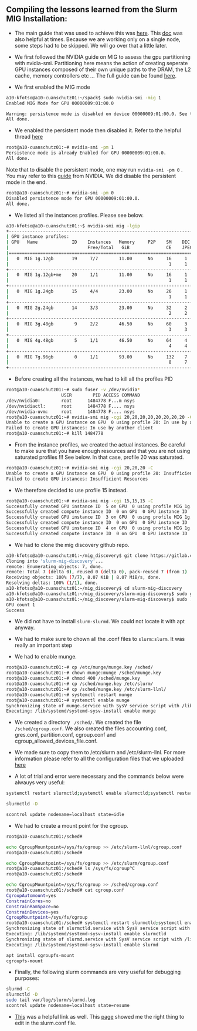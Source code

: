 Compiling the lessons learned from the Slurm MIG Installation:
--------------------------------------------------------------

* The main guide that was used to achieve this was [here](https://techcommunity.microsoft.com/t5/azure-high-performance-computing/creating-a-slurm-cluster-for-scheduling-nvidia-mig-based-gpu/ba-p/4183835). This [doc](https://drtailor.medium.com/how-to-setup-slurm-on-ubuntu-20-04-for-single-node-work-scheduling-6cc909574365) was also helpful at times.
Because we are working only on a single node, some steps had to be skipped. We will go over that a little later.

* We first followed the NVIDIA guide on MIG to assess the gpu partitioning with nvidia-smi. Partitioning here means the action of creating seperate GPU instances composed of their own unique paths to the DRAM, the L2 cache, memory controllers etc ...
  The full guide can be found [here](https://docs.nvidia.com/datacenter/tesla/mig-user-guide/index.html).

* We first enabled the MIG mode

```bash
a10-kfotso@a10-cuanschutz01:~/spack$ sudo nvidia-smi -mig 1
Enabled MIG Mode for GPU 00000009:01:00.0

Warning: persistence mode is disabled on device 00000009:01:00.0. See the Known Issues section of the nvidia-smi(1) man page for more information. Run with [--help | -h] switch to get more information on how to enable persistence mode.
All done.
```

* We enabled the persistent mode then disabled it. Refer to the helpful thread [here](https://forums.developer.nvidia.com/t/nvidia-persistenced-failed-to-initialize-check-syslog-for-more-details/74052/4)

```bash
root@a10-cuanschutz01:~# nvidia-smi -pm 1
Persistence mode is already Enabled for GPU 00000009:01:00.0.
All done.
```

Note that to disable the persistent mode, one may run ```nvidia-smi -pm 0``` . You may refer to this [guide](https://docs.nvidia.com/deploy/driver-persistence/index.html#persistence-daemon) from NVIDIA.
We did disable the persistent mode in the end.

```bash
root@a10-cuanschutz01:~# nvidia-smi -pm 0
Disabled persistence mode for GPU 00000009:01:00.0.
All done.
```

* We listed all the instances profiles. Please see below.

```bash
a10-kfotso@a10-cuanschutz01:~$ nvidia-smi mig -lgip
+-----------------------------------------------------------------------------+
| GPU instance profiles:                                                      |
| GPU   Name             ID    Instances   Memory     P2P    SM    DEC   ENC  |
|                              Free/Total   GiB              CE    JPEG  OFA  |
|=============================================================================|
|   0  MIG 1g.12gb       19     7/7        11.00      No     16     1     0   |
|                                                             1     1     0   |
+-----------------------------------------------------------------------------+
|   0  MIG 1g.12gb+me    20     1/1        11.00      No     16     1     0   |
|                                                             1     1     1   |
+-----------------------------------------------------------------------------+
|   0  MIG 1g.24gb       15     4/4        23.00      No     26     1     0   |
|                                                             1     1     0   |
+-----------------------------------------------------------------------------+
|   0  MIG 2g.24gb       14     3/3        23.00      No     32     2     0   |
|                                                             2     2     0   |
+-----------------------------------------------------------------------------+
|   0  MIG 3g.48gb        9     2/2        46.50      No     60     3     0   |
|                                                             3     3     0   |
+-----------------------------------------------------------------------------+
|   0  MIG 4g.48gb        5     1/1        46.50      No     64     4     0   |
|                                                             4     4     0   |
+-----------------------------------------------------------------------------+
|   0  MIG 7g.96gb        0     1/1        93.00      No     132    7     0   |
|                                                             8     7     1   |
+-----------------------------------------------------------------------------+

```

* Before creating all the instances, we had to kill all the profiles PID

```bash
root@a10-cuanschutz01:~# sudo fuser -v /dev/nvidia*
                     USER        PID ACCESS COMMAND
/dev/nvidia0:        root      1484778 F...m nsys
/dev/nvidiactl:      root      1484778 F.... nsys
/dev/nvidia-uvm:     root      1484778 F.... nsys
root@a10-cuanschutz01:~# nvidia-smi mig -cgi 20,20,20,20,20,20,20,20 -C
Unable to create a GPU instance on GPU  0 using profile 20: In use by another client
Failed to create GPU instances: In use by another client
root@a10-cuanschutz01:~# kill 1484778
```

* From the instance profiles, we created the actual instances. Be careful to make sure that you have enough resources and that you are not using saturated profiles !!! See below.
  In that case, profile 20 was saturated.

```bash
root@a10-cuanschutz01:~# nvidia-smi mig -cgi 20,20,20 -C
Unable to create a GPU instance on GPU  0 using profile 20: Insufficient Resources
Failed to create GPU instances: Insufficient Resources
```

* We therefore decided to use profile 15 instead.
```bash
root@a10-cuanschutz01:~# nvidia-smi mig -cgi 15,15,15 -C
Successfully created GPU instance ID  5 on GPU  0 using profile MIG 1g.24gb (ID 15)
Successfully created compute instance ID  0 on GPU  0 GPU instance ID  5 using profile MIG 1g.24gb (ID  7)
Successfully created GPU instance ID  3 on GPU  0 using profile MIG 1g.24gb (ID 15)
Successfully created compute instance ID  0 on GPU  0 GPU instance ID  3 using profile MIG 1g.24gb (ID  7)
Successfully created GPU instance ID  4 on GPU  0 using profile MIG 1g.24gb (ID 15)
Successfully created compute instance ID  0 on GPU  0 GPU instance ID  4 using profile MIG 1g.24gb (ID  7)

```

* We had to clone the mig discovery github repo.
```bash
a10-kfotso@a10-cuanschutz01:~/mig_discovery$ git clone https://gitlab.com/nvidia/hpc/slurm-mig-discovery.git
Cloning into 'slurm-mig-discovery'...
remote: Enumerating objects: 7, done.
remote: Total 7 (delta 0), reused 0 (delta 0), pack-reused 7 (from 1)
Receiving objects: 100% (7/7), 8.07 KiB | 8.07 MiB/s, done.
Resolving deltas: 100% (1/1), done.
a10-kfotso@a10-cuanschutz01:~/mig_discovery$ cd slurm-mig-discovery
a10-kfotso@a10-cuanschutz01:~/mig_discovery/slurm-mig-discovery$ sudo gcc -g -o mig -I/usr/local/cuda/include -I/usr/cuda/include mig.c -lnvidia-ml
a10-kfotso@a10-cuanschutz01:~/mig_discovery/slurm-mig-discovery$ sudo ./mig
GPU count 1
Success
```

* We did not have to install ```slurm-slurmd```. We could not locate it with apt anyway.

* We had to make sure to chown all the .conf files to ```slurm:slurm```. It was really an important step

* We had to enable munge.

```bash
root@a10-cuanschutz01:~# cp /etc/munge/munge.key /sched/
root@a10-cuanschutz01:~# chown munge:munge /sched/munge.key
root@a10-cuanschutz01:~# chmod 400 /sched/munge.key
root@a10-cuanschutz01:~# cp /sched/munge.key /etc/slurm/
root@a10-cuanschutz01:~# cp /sched/munge.key /etc/slurm-llnl/
root@a10-cuanschutz01:~# systemctl restart munge
root@a10-cuanschutz01:~# systemctl enable munge
Synchronizing state of munge.service with SysV service script with /lib/systemd/systemd-sysv-install.
Executing: /lib/systemd/systemd-sysv-install enable munge
```
  
* We created a directory ``` /sched/```. We created the file ```/sched/cgroup.conf```. We also created the files accounting.conf, gres.conf, partition.conf, cgroup.conf and cgroup_allowed_devices_file.conf. 

* We made sure to copy them to /etc/slurm and /etc/slurm-llnl.  For more information please refer to all the configuration files that we uploaded [here](https://github.com/kf-cuanschutz/NVIDIA_Grace_Hopper_benchmarking_logs_/tree/main/Daily_installs_loggings/all_final_slurm_mig_config_files_)

* A lot of trial and error were necessary and the commands below were alwauys very useful:

```bash
systemctl restart slurmctld;systemctl enable slurmctld;systemctl restart slurmd;systemctl enable slurmd
```

```bash
slurmctld -D
```

```bash
scontrol update nodename=localhost state=idle
```

* We had to create a mount point for the cgroup.

```bash
root@a10-cuanschutz01:/sched# 

echo CgroupMountpoint=/sys/fs/cgroup >> /etc/slurm-llnl/cgroup.conf
root@a10-cuanschutz01:/sched# 

echo CgroupMountpoint=/sys/fs/cgroup >> /etc/slurm/cgroup.conf
root@a10-cuanschutz01:/sched# ls /sys/fs/cgroup^C
root@a10-cuanschutz01:/sched# 

echo CgroupMountpoint=/sys/fs/cgroup >> /sched/cgroup.conf
root@a10-cuanschutz01:/sched# cat cgroup.conf 
CgroupAutomount=yes
ConstrainCores=no
ConstrainRamSpace=no
ConstrainDevices=yes
CgroupMountpoint=/sys/fs/cgroup
root@a10-cuanschutz01:/sched# systemctl restart slurmctld;systemctl enable slurmctld;systemctl restart slurmd;systemctl enable slurmd
Synchronizing state of slurmctld.service with SysV service script with /lib/systemd/systemd-sysv-install.
Executing: /lib/systemd/systemd-sysv-install enable slurmctld
Synchronizing state of slurmd.service with SysV service script with /lib/systemd/systemd-sysv-install.
Executing: /lib/systemd/systemd-sysv-install enable slurmd

```

```bash
apt install cgroupfs-mount
cgroupfs-mount
```

* Finally, the following slurm commands are very useful for debugging purposes:

```bash
slurmd -C
slurmctld -D
sudo tail var/log/slurm/slurmd.log
scontrol update nodename=localhost state=resume
```

* [This](https://gitlab.com/nvidia/hpc/slurm-mig-discovery) was a helpful link as well. This [page](https://www.reddit.com/r/SLURM/comments/gx2x99/cgroup_v2/) showed me the
  right thing to edit in the slurm.conf file.

